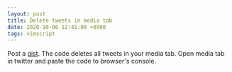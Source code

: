 ```yaml
---
layout: post
title: Delete tweets in media tab
date: 2020-10-06 12:41:00 +0900
tags: vimscript
---
```


Post a [gist](https://gist.github.com/bakedroy/3342e8d10b19cbd5ca0769b54293352a).
The code deletes all tweets in your media tab. Open media tab in twitter and paste the code to browser's console.

